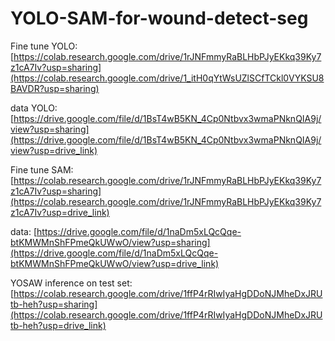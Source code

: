 # YOLO-SAM-for-wound-detect-seg



Fine tune YOLO: [https://colab.research.google.com/drive/1rJNFmmyRaBLHbPJyEKkq39Ky7z1cA7Iv?usp=sharing](https://colab.research.google.com/drive/1_itH0qYtWsUZlSCfTCkl0VYKSU8BAVDR?usp=sharing)

data YOLO: [https://drive.google.com/file/d/1BsT4wB5KN_4Cp0Ntbvx3wmaPNknQIA9j/view?usp=sharing](https://drive.google.com/file/d/1BsT4wB5KN_4Cp0Ntbvx3wmaPNknQIA9j/view?usp=drive_link)

Fine tune SAM: [https://colab.research.google.com/drive/1rJNFmmyRaBLHbPJyEKkq39Ky7z1cA7Iv?usp=sharing](https://colab.research.google.com/drive/1rJNFmmyRaBLHbPJyEKkq39Ky7z1cA7Iv?usp=drive_link)

data: [https://drive.google.com/file/d/1naDm5xLQcQqe-btKMWMnShFPmeQkUWwO/view?usp=sharing](https://drive.google.com/file/d/1naDm5xLQcQqe-btKMWMnShFPmeQkUWwO/view?usp=drive_link)

YOSAW inference on test set: [https://colab.research.google.com/drive/1ffP4rRIwIyaHgDDoNJMheDxJRUtb-heh?usp=sharing](https://colab.research.google.com/drive/1ffP4rRIwIyaHgDDoNJMheDxJRUtb-heh?usp=drive_link)
